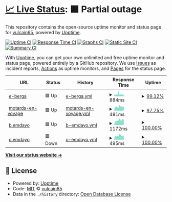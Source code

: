 # [📈 Live Status](https://vulcain65.github.io/upptime): <!--live status--> **🟧 Partial outage**

This repository contains the open-source uptime monitor and status page for [vulcain65](https://vulcain65.github.io/upptime), powered by [Upptime](https://github.com/upptime/upptime).

[![Uptime CI](https://github.com/vulcain65/upptime/workflows/Uptime%20CI/badge.svg)](https://github.com/vulcain65/upptime/actions?query=workflow%3A%22Uptime+CI%22)
[![Response Time CI](https://github.com/vulcain65/upptime/workflows/Response%20Time%20CI/badge.svg)](https://github.com/vulcain65/upptime/actions?query=workflow%3A%22Response+Time+CI%22)
[![Graphs CI](https://github.com/vulcain65/upptime/workflows/Graphs%20CI/badge.svg)](https://github.com/vulcain65/upptime/actions?query=workflow%3A%22Graphs+CI%22)
[![Static Site CI](https://github.com/vulcain65/upptime/workflows/Static%20Site%20CI/badge.svg)](https://github.com/vulcain65/upptime/actions?query=workflow%3A%22Static+Site+CI%22)
[![Summary CI](https://github.com/vulcain65/upptime/workflows/Summary%20CI/badge.svg)](https://github.com/vulcain65/upptime/actions?query=workflow%3A%22Summary+CI%22)

With [Upptime](https://upptime.js.org), you can get your own unlimited and free uptime monitor and status page, powered entirely by a GitHub repository. We use [Issues](https://github.com/vulcain65/upptime/issues) as incident reports, [Actions](https://github.com/vulcain65/upptime/actions) as uptime monitors, and [Pages](https://vulcain65.github.io/upptime) for the status page.

<!--start: status pages-->
<!-- This summary is generated by Upptime (https://github.com/upptime/upptime) -->
<!-- Do not edit this manually, your changes will be overwritten -->
<!-- prettier-ignore -->
| URL | Status | History | Response Time | Uptime |
| --- | ------ | ------- | ------------- | ------ |
| <img alt="" src="https://icons.duckduckgo.com/ip3/e-berga.info.ico" height="13"> [e-berga](https://e-berga.info) | 🟩 Up | [e-berga.yml](https://github.com/vulcain65/upptime/commits/HEAD/history/e-berga.yml) | <details><summary><img alt="Response time graph" src="./graphs/e-berga/response-time-week.png" height="20"> 884ms</summary><br><a href="https://vulcain65.github.io/upptime/history/e-berga"><img alt="Response time 868" src="https://img.shields.io/endpoint?url=https%3A%2F%2Fraw.githubusercontent.com%2Fvulcain65%2Fupptime%2FHEAD%2Fapi%2Fe-berga%2Fresponse-time.json"></a><br><a href="https://vulcain65.github.io/upptime/history/e-berga"><img alt="24-hour response time 828" src="https://img.shields.io/endpoint?url=https%3A%2F%2Fraw.githubusercontent.com%2Fvulcain65%2Fupptime%2FHEAD%2Fapi%2Fe-berga%2Fresponse-time-day.json"></a><br><a href="https://vulcain65.github.io/upptime/history/e-berga"><img alt="7-day response time 884" src="https://img.shields.io/endpoint?url=https%3A%2F%2Fraw.githubusercontent.com%2Fvulcain65%2Fupptime%2FHEAD%2Fapi%2Fe-berga%2Fresponse-time-week.json"></a><br><a href="https://vulcain65.github.io/upptime/history/e-berga"><img alt="30-day response time 880" src="https://img.shields.io/endpoint?url=https%3A%2F%2Fraw.githubusercontent.com%2Fvulcain65%2Fupptime%2FHEAD%2Fapi%2Fe-berga%2Fresponse-time-month.json"></a><br><a href="https://vulcain65.github.io/upptime/history/e-berga"><img alt="1-year response time 878" src="https://img.shields.io/endpoint?url=https%3A%2F%2Fraw.githubusercontent.com%2Fvulcain65%2Fupptime%2FHEAD%2Fapi%2Fe-berga%2Fresponse-time-year.json"></a></details> | <details><summary><a href="https://vulcain65.github.io/upptime/history/e-berga">99.12%</a></summary><a href="https://vulcain65.github.io/upptime/history/e-berga"><img alt="All-time uptime 89.60%" src="https://img.shields.io/endpoint?url=https%3A%2F%2Fraw.githubusercontent.com%2Fvulcain65%2Fupptime%2FHEAD%2Fapi%2Fe-berga%2Fuptime.json"></a><br><a href="https://vulcain65.github.io/upptime/history/e-berga"><img alt="24-hour uptime 100.00%" src="https://img.shields.io/endpoint?url=https%3A%2F%2Fraw.githubusercontent.com%2Fvulcain65%2Fupptime%2FHEAD%2Fapi%2Fe-berga%2Fuptime-day.json"></a><br><a href="https://vulcain65.github.io/upptime/history/e-berga"><img alt="7-day uptime 99.12%" src="https://img.shields.io/endpoint?url=https%3A%2F%2Fraw.githubusercontent.com%2Fvulcain65%2Fupptime%2FHEAD%2Fapi%2Fe-berga%2Fuptime-week.json"></a><br><a href="https://vulcain65.github.io/upptime/history/e-berga"><img alt="30-day uptime 99.03%" src="https://img.shields.io/endpoint?url=https%3A%2F%2Fraw.githubusercontent.com%2Fvulcain65%2Fupptime%2FHEAD%2Fapi%2Fe-berga%2Fuptime-month.json"></a><br><a href="https://vulcain65.github.io/upptime/history/e-berga"><img alt="1-year uptime 99.88%" src="https://img.shields.io/endpoint?url=https%3A%2F%2Fraw.githubusercontent.com%2Fvulcain65%2Fupptime%2FHEAD%2Fapi%2Fe-berga%2Fuptime-year.json"></a></details>
| <img alt="" src="https://icons.duckduckgo.com/ip3/motards-en-voyage.com.ico" height="13"> [motards-en-voyage](https://motards-en-voyage.com//robots.txt) | 🟩 Up | [motards-en-voyage.yml](https://github.com/vulcain65/upptime/commits/HEAD/history/motards-en-voyage.yml) | <details><summary><img alt="Response time graph" src="./graphs/motards-en-voyage/response-time-week.png" height="20"> 481ms</summary><br><a href="https://vulcain65.github.io/upptime/history/motards-en-voyage"><img alt="Response time 552" src="https://img.shields.io/endpoint?url=https%3A%2F%2Fraw.githubusercontent.com%2Fvulcain65%2Fupptime%2FHEAD%2Fapi%2Fmotards-en-voyage%2Fresponse-time.json"></a><br><a href="https://vulcain65.github.io/upptime/history/motards-en-voyage"><img alt="24-hour response time 460" src="https://img.shields.io/endpoint?url=https%3A%2F%2Fraw.githubusercontent.com%2Fvulcain65%2Fupptime%2FHEAD%2Fapi%2Fmotards-en-voyage%2Fresponse-time-day.json"></a><br><a href="https://vulcain65.github.io/upptime/history/motards-en-voyage"><img alt="7-day response time 481" src="https://img.shields.io/endpoint?url=https%3A%2F%2Fraw.githubusercontent.com%2Fvulcain65%2Fupptime%2FHEAD%2Fapi%2Fmotards-en-voyage%2Fresponse-time-week.json"></a><br><a href="https://vulcain65.github.io/upptime/history/motards-en-voyage"><img alt="30-day response time 559" src="https://img.shields.io/endpoint?url=https%3A%2F%2Fraw.githubusercontent.com%2Fvulcain65%2Fupptime%2FHEAD%2Fapi%2Fmotards-en-voyage%2Fresponse-time-month.json"></a><br><a href="https://vulcain65.github.io/upptime/history/motards-en-voyage"><img alt="1-year response time 557" src="https://img.shields.io/endpoint?url=https%3A%2F%2Fraw.githubusercontent.com%2Fvulcain65%2Fupptime%2FHEAD%2Fapi%2Fmotards-en-voyage%2Fresponse-time-year.json"></a></details> | <details><summary><a href="https://vulcain65.github.io/upptime/history/motards-en-voyage">97.75%</a></summary><a href="https://vulcain65.github.io/upptime/history/motards-en-voyage"><img alt="All-time uptime 99.95%" src="https://img.shields.io/endpoint?url=https%3A%2F%2Fraw.githubusercontent.com%2Fvulcain65%2Fupptime%2FHEAD%2Fapi%2Fmotards-en-voyage%2Fuptime.json"></a><br><a href="https://vulcain65.github.io/upptime/history/motards-en-voyage"><img alt="24-hour uptime 100.00%" src="https://img.shields.io/endpoint?url=https%3A%2F%2Fraw.githubusercontent.com%2Fvulcain65%2Fupptime%2FHEAD%2Fapi%2Fmotards-en-voyage%2Fuptime-day.json"></a><br><a href="https://vulcain65.github.io/upptime/history/motards-en-voyage"><img alt="7-day uptime 97.75%" src="https://img.shields.io/endpoint?url=https%3A%2F%2Fraw.githubusercontent.com%2Fvulcain65%2Fupptime%2FHEAD%2Fapi%2Fmotards-en-voyage%2Fuptime-week.json"></a><br><a href="https://vulcain65.github.io/upptime/history/motards-en-voyage"><img alt="30-day uptime 99.42%" src="https://img.shields.io/endpoint?url=https%3A%2F%2Fraw.githubusercontent.com%2Fvulcain65%2Fupptime%2FHEAD%2Fapi%2Fmotards-en-voyage%2Fuptime-month.json"></a><br><a href="https://vulcain65.github.io/upptime/history/motards-en-voyage"><img alt="1-year uptime 99.91%" src="https://img.shields.io/endpoint?url=https%3A%2F%2Fraw.githubusercontent.com%2Fvulcain65%2Fupptime%2FHEAD%2Fapi%2Fmotards-en-voyage%2Fuptime-year.json"></a></details>
| <img alt="" src="https://icons.duckduckgo.com/ip3/b.emdayo.fr.ico" height="13"> [b.emdayo](https://b.emdayo.fr/) | 🟩 Up | [b-emdayo.yml](https://github.com/vulcain65/upptime/commits/HEAD/history/b-emdayo.yml) | <details><summary><img alt="Response time graph" src="./graphs/b-emdayo/response-time-week.png" height="20"> 1172ms</summary><br><a href="https://vulcain65.github.io/upptime/history/b-emdayo"><img alt="Response time 1532" src="https://img.shields.io/endpoint?url=https%3A%2F%2Fraw.githubusercontent.com%2Fvulcain65%2Fupptime%2FHEAD%2Fapi%2Fb-emdayo%2Fresponse-time.json"></a><br><a href="https://vulcain65.github.io/upptime/history/b-emdayo"><img alt="24-hour response time 1261" src="https://img.shields.io/endpoint?url=https%3A%2F%2Fraw.githubusercontent.com%2Fvulcain65%2Fupptime%2FHEAD%2Fapi%2Fb-emdayo%2Fresponse-time-day.json"></a><br><a href="https://vulcain65.github.io/upptime/history/b-emdayo"><img alt="7-day response time 1172" src="https://img.shields.io/endpoint?url=https%3A%2F%2Fraw.githubusercontent.com%2Fvulcain65%2Fupptime%2FHEAD%2Fapi%2Fb-emdayo%2Fresponse-time-week.json"></a><br><a href="https://vulcain65.github.io/upptime/history/b-emdayo"><img alt="30-day response time 1244" src="https://img.shields.io/endpoint?url=https%3A%2F%2Fraw.githubusercontent.com%2Fvulcain65%2Fupptime%2FHEAD%2Fapi%2Fb-emdayo%2Fresponse-time-month.json"></a><br><a href="https://vulcain65.github.io/upptime/history/b-emdayo"><img alt="1-year response time 1534" src="https://img.shields.io/endpoint?url=https%3A%2F%2Fraw.githubusercontent.com%2Fvulcain65%2Fupptime%2FHEAD%2Fapi%2Fb-emdayo%2Fresponse-time-year.json"></a></details> | <details><summary><a href="https://vulcain65.github.io/upptime/history/b-emdayo">100.00%</a></summary><a href="https://vulcain65.github.io/upptime/history/b-emdayo"><img alt="All-time uptime 96.88%" src="https://img.shields.io/endpoint?url=https%3A%2F%2Fraw.githubusercontent.com%2Fvulcain65%2Fupptime%2FHEAD%2Fapi%2Fb-emdayo%2Fuptime.json"></a><br><a href="https://vulcain65.github.io/upptime/history/b-emdayo"><img alt="24-hour uptime 100.00%" src="https://img.shields.io/endpoint?url=https%3A%2F%2Fraw.githubusercontent.com%2Fvulcain65%2Fupptime%2FHEAD%2Fapi%2Fb-emdayo%2Fuptime-day.json"></a><br><a href="https://vulcain65.github.io/upptime/history/b-emdayo"><img alt="7-day uptime 100.00%" src="https://img.shields.io/endpoint?url=https%3A%2F%2Fraw.githubusercontent.com%2Fvulcain65%2Fupptime%2FHEAD%2Fapi%2Fb-emdayo%2Fuptime-week.json"></a><br><a href="https://vulcain65.github.io/upptime/history/b-emdayo"><img alt="30-day uptime 94.12%" src="https://img.shields.io/endpoint?url=https%3A%2F%2Fraw.githubusercontent.com%2Fvulcain65%2Fupptime%2FHEAD%2Fapi%2Fb-emdayo%2Fuptime-month.json"></a><br><a href="https://vulcain65.github.io/upptime/history/b-emdayo"><img alt="1-year uptime 98.19%" src="https://img.shields.io/endpoint?url=https%3A%2F%2Fraw.githubusercontent.com%2Fvulcain65%2Fupptime%2FHEAD%2Fapi%2Fb-emdayo%2Fuptime-year.json"></a></details>
| <img alt="" src="https://icons.duckduckgo.com/ip3/o.emdayo.fr.ico" height="13"> [o.emdayo](https://o.emdayo.fr/) | 🟥 Down | [o-emdayo.yml](https://github.com/vulcain65/upptime/commits/HEAD/history/o-emdayo.yml) | <details><summary><img alt="Response time graph" src="./graphs/o-emdayo/response-time-week.png" height="20"> 495ms</summary><br><a href="https://vulcain65.github.io/upptime/history/o-emdayo"><img alt="Response time 599" src="https://img.shields.io/endpoint?url=https%3A%2F%2Fraw.githubusercontent.com%2Fvulcain65%2Fupptime%2FHEAD%2Fapi%2Fo-emdayo%2Fresponse-time.json"></a><br><a href="https://vulcain65.github.io/upptime/history/o-emdayo"><img alt="24-hour response time 463" src="https://img.shields.io/endpoint?url=https%3A%2F%2Fraw.githubusercontent.com%2Fvulcain65%2Fupptime%2FHEAD%2Fapi%2Fo-emdayo%2Fresponse-time-day.json"></a><br><a href="https://vulcain65.github.io/upptime/history/o-emdayo"><img alt="7-day response time 495" src="https://img.shields.io/endpoint?url=https%3A%2F%2Fraw.githubusercontent.com%2Fvulcain65%2Fupptime%2FHEAD%2Fapi%2Fo-emdayo%2Fresponse-time-week.json"></a><br><a href="https://vulcain65.github.io/upptime/history/o-emdayo"><img alt="30-day response time 552" src="https://img.shields.io/endpoint?url=https%3A%2F%2Fraw.githubusercontent.com%2Fvulcain65%2Fupptime%2FHEAD%2Fapi%2Fo-emdayo%2Fresponse-time-month.json"></a><br><a href="https://vulcain65.github.io/upptime/history/o-emdayo"><img alt="1-year response time 604" src="https://img.shields.io/endpoint?url=https%3A%2F%2Fraw.githubusercontent.com%2Fvulcain65%2Fupptime%2FHEAD%2Fapi%2Fo-emdayo%2Fresponse-time-year.json"></a></details> | <details><summary><a href="https://vulcain65.github.io/upptime/history/o-emdayo">100.00%</a></summary><a href="https://vulcain65.github.io/upptime/history/o-emdayo"><img alt="All-time uptime 99.94%" src="https://img.shields.io/endpoint?url=https%3A%2F%2Fraw.githubusercontent.com%2Fvulcain65%2Fupptime%2FHEAD%2Fapi%2Fo-emdayo%2Fuptime.json"></a><br><a href="https://vulcain65.github.io/upptime/history/o-emdayo"><img alt="24-hour uptime 99.99%" src="https://img.shields.io/endpoint?url=https%3A%2F%2Fraw.githubusercontent.com%2Fvulcain65%2Fupptime%2FHEAD%2Fapi%2Fo-emdayo%2Fuptime-day.json"></a><br><a href="https://vulcain65.github.io/upptime/history/o-emdayo"><img alt="7-day uptime 100.00%" src="https://img.shields.io/endpoint?url=https%3A%2F%2Fraw.githubusercontent.com%2Fvulcain65%2Fupptime%2FHEAD%2Fapi%2Fo-emdayo%2Fuptime-week.json"></a><br><a href="https://vulcain65.github.io/upptime/history/o-emdayo"><img alt="30-day uptime 99.71%" src="https://img.shields.io/endpoint?url=https%3A%2F%2Fraw.githubusercontent.com%2Fvulcain65%2Fupptime%2FHEAD%2Fapi%2Fo-emdayo%2Fuptime-month.json"></a><br><a href="https://vulcain65.github.io/upptime/history/o-emdayo"><img alt="1-year uptime 99.94%" src="https://img.shields.io/endpoint?url=https%3A%2F%2Fraw.githubusercontent.com%2Fvulcain65%2Fupptime%2FHEAD%2Fapi%2Fo-emdayo%2Fuptime-year.json"></a></details>

<!--end: status pages-->

[**Visit our status website →**](https://vulcain65.github.io/upptime)

## 📄 License

- Powered by: [Upptime](https://github.com/upptime/upptime)
- Code: [MIT](./LICENSE) © [vulcain65](https://vulcain65.github.io/upptime)
- Data in the `./history` directory: [Open Database License](https://opendatacommons.org/licenses/odbl/1-0/)
